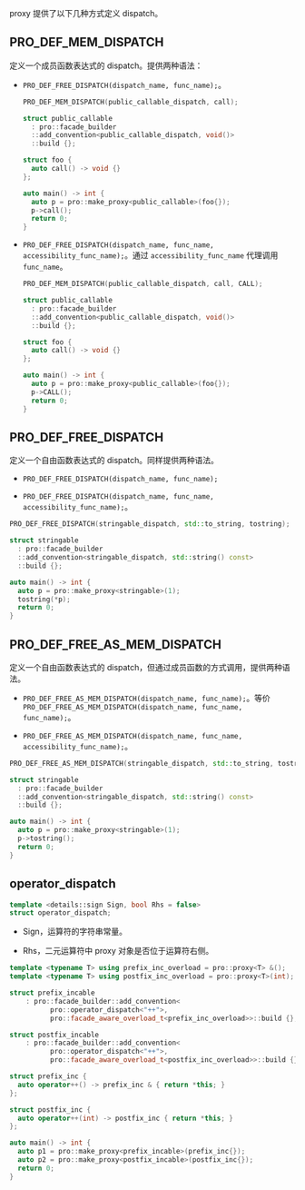 proxy 提供了以下几种方式定义 dispatch。

## PRO_DEF_MEM_DISPATCH

定义一个成员函数表达式的 dispatch。提供两种语法：

- `PRO_DEF_FREE_DISPATCH(dispatch_name, func_name);`。

  ```cpp
  PRO_DEF_MEM_DISPATCH(public_callable_dispatch, call);

  struct public_callable
    : pro::facade_builder
    ::add_convention<public_callable_dispatch, void()>
    ::build {};

  struct foo {
    auto call() -> void {}
  };

  auto main() -> int {
    auto p = pro::make_proxy<public_callable>(foo{});
    p->call();
    return 0;
  }
  ```

- `PRO_DEF_FREE_DISPATCH(dispatch_name, func_name, accessibility_func_name);`。通过 `accessibility_func_name` 代理调用 `func_name`。

  ```cpp
  PRO_DEF_MEM_DISPATCH(public_callable_dispatch, call, CALL);

  struct public_callable
    : pro::facade_builder
    ::add_convention<public_callable_dispatch, void()>
    ::build {};

  struct foo {
    auto call() -> void {}
  };

  auto main() -> int {
    auto p = pro::make_proxy<public_callable>(foo{});
    p->CALL();
    return 0;
  }
  ```

## PRO_DEF_FREE_DISPATCH

定义一个自由函数表达式的 dispatch。同样提供两种语法。

- `PRO_DEF_FREE_DISPATCH(dispatch_name, func_name);`

- `PRO_DEF_FREE_DISPATCH(dispatch_name, func_name, accessibility_func_name);`。

```cpp
PRO_DEF_FREE_DISPATCH(stringable_dispatch, std::to_string, tostring);

struct stringable
  : pro::facade_builder
  ::add_convention<stringable_dispatch, std::string() const>
  ::build {};

auto main() -> int {
  auto p = pro::make_proxy<stringable>(1);
  tostring(*p);
  return 0;
}
```

## PRO_DEF_FREE_AS_MEM_DISPATCH

定义一个自由函数表达式的 dispatch，但通过成员函数的方式调用，提供两种语法。

- `PRO_DEF_FREE_AS_MEM_DISPATCH(dispatch_name, func_name);`。等价 `PRO_DEF_FREE_AS_MEM_DISPATCH(dispatch_name, func_name, func_name);`。

- `PRO_DEF_FREE_AS_MEM_DISPATCH(dispatch_name, func_name, accessibility_func_name);`。

```cpp
PRO_DEF_FREE_AS_MEM_DISPATCH(stringable_dispatch, std::to_string, tostring);

struct stringable
  : pro::facade_builder
  ::add_convention<stringable_dispatch, std::string() const>
  ::build {};

auto main() -> int {
  auto p = pro::make_proxy<stringable>(1);
  p->tostring();
  return 0;
}
```

## operator_dispatch

```cpp
template <details::sign Sign, bool Rhs = false>
struct operator_dispatch;
```

- Sign，运算符的字符串常量。

- Rhs，二元运算符中 proxy 对象是否位于运算符右侧。

```cpp
template <typename T> using prefix_inc_overload = pro::proxy<T> &();
template <typename T> using postfix_inc_overload = pro::proxy<T>(int);

struct prefix_incable
    : pro::facade_builder::add_convention<
          pro::operator_dispatch<"++">,
          pro::facade_aware_overload_t<prefix_inc_overload>>::build {};

struct postfix_incable
    : pro::facade_builder::add_convention<
          pro::operator_dispatch<"++">,
          pro::facade_aware_overload_t<postfix_inc_overload>>::build {};

struct prefix_inc {
  auto operator++() -> prefix_inc & { return *this; }
};

struct postfix_inc {
  auto operator++(int) -> postfix_inc { return *this; }
};

auto main() -> int {
  auto p1 = pro::make_proxy<prefix_incable>(prefix_inc{});
  auto p2 = pro::make_proxy<postfix_incable>(postfix_inc{});
  return 0;
}
```